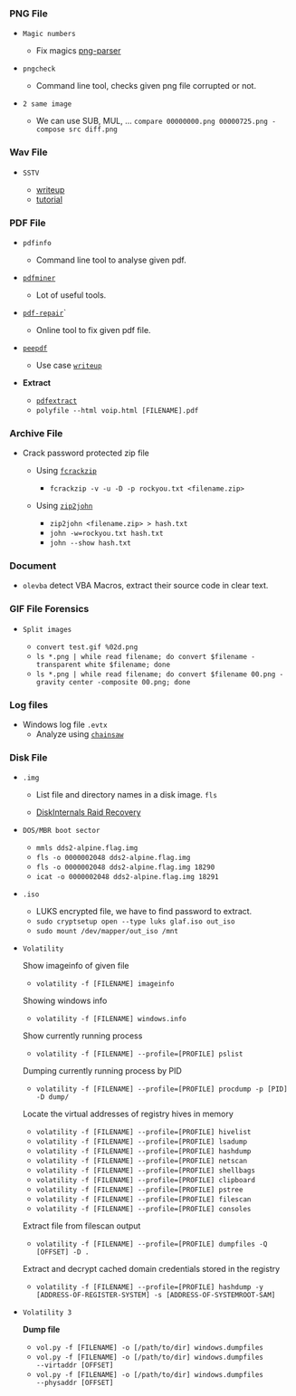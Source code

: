 ### PNG File

  - `Magic numbers`

    - Fix magics [png-parser](https://github.com/ByamB4/Capture-The-Flag/blob/master/Forensics/src/png_parser.py)

  - `pngcheck`

    - Command line tool, checks given png file corrupted or not.

  - `2 same image`

    - We can use SUB, MUL, ... `compare 00000000.png 00000725.png -compose src diff.png`


### Wav File

  - `SSTV`

    - [writeup](https://github.com/Dvd848/CTFs/blob/master/2019_picoCTF/m00nwalk.md)
    - [tutorial](https://ourcodeworld.com/articles/read/956/how-to-convert-decode-a-slow-scan-television-transmissions-sstv-audio-file-to-images-using-qsstv-in-ubuntu-18-04)
  
### PDF File

  - `pdfinfo`

    - Command line tool to analyse given pdf.

  - [`pdfminer`](https://github.com/euske/pdfminer)

    - Lot of useful tools.

  - [`pdf-repair`](https://www.pdf-online.com/osa/repair.aspx)`

    - Online tool to fix given pdf file.

  - [`peepdf`](https://github.com/jesparza/peepdf)

    - Use case [`writeup`](https://saransappa.wordpress.com/2020/06/08/sec-t-ctf-2019-forensics-challenge-writeup/)

  - **Extract**
    - [`pdfextract`](https://github.com/CrossRef/pdfextract)
    - `polyfile --html voip.html [FILENAME].pdf`

### Archive File

- Crack password protected zip file

  - Using [`fcrackzip`](https://www.geeksforgeeks.org/fcrackzip-tool-crack-a-zip-file-password-in-kali-linux/)
    - `fcrackzip -v -u -D -p rockyou.txt <filename.zip>`
    
  - Using [`zip2john`](https://github.com/openwall/john/blob/bleeding-jumbo/src/zip2john.c)
    - `zip2john <filename.zip> > hash.txt`
    - `john -w=rockyou.txt hash.txt`
    - `john --show hash.txt`
    
### Document

  - `olevba` detect VBA Macros, extract their source code in clear text.

### GIF File Forensics

  - `Split images`

    - `convert test.gif %02d.png`
    - `ls *.png | while read filename; do convert $filename -transparent white $filename; done`
    - `ls *.png | while read filename; do convert $filename 00.png -gravity center -composite 00.png; done`

### Log files

- Windows log file `.evtx`
  - Analyze using [`chainsaw`](https://github.com/WithSecureLabs/chainsaw)
  
### Disk File

  - `.img`
  
    - List file and directory names in a disk image. `fls`

    - [DiskInternals Raid Recovery](https://www.diskinternals.com/raid-recovery/)

- `DOS/MBR boot sector`

  - `mmls dds2-alpine.flag.img`
  - `fls -o 0000002048 dds2-alpine.flag.img` 
  - `fls -o 0000002048 dds2-alpine.flag.img 18290`
  - `icat -o 0000002048 dds2-alpine.flag.img 18291`
  
- `.iso`

  - LUKS encrypted file, we have to find password to extract.
  - `sudo cryptsetup open --type luks glaf.iso out_iso`
  - `sudo mount /dev/mapper/out_iso /mnt`

- `Volatility`

  Show imageinfo of given file 
  - `volatility -f [FILENAME] imageinfo`
  
  Showing windows info
  - `volatility -f [FILENAME] windows.info`
  
  Show currently running process
  - `volatility -f [FILENAME] --profile=[PROFILE] pslist`
  
  Dumping currently running process by PID
  - `volatility -f [FILENAME] --profile=[PROFILE] procdump -p [PID] -D dump/`
  
  Locate the virtual addresses of registry hives in memory
  - `volatility -f [FILENAME] --profile=[PROFILE] hivelist`
  - `volatility -f [FILENAME] --profile=[PROFILE] lsadump`
  - `volatility -f [FILENAME] --profile=[PROFILE] hashdump`
  - `volatility -f [FILENAME] --profile=[PROFILE] netscan`
  - `volatility -f [FILENAME] --profile=[PROFILE] shellbags`
  - `volatility -f [FILENAME] --profile=[PROFILE] clipboard`
  - `volatility -f [FILENAME] --profile=[PROFILE] pstree`
  - `volatility -f [FILENAME] --profile=[PROFILE] filescan`
  - `volatility -f [FILENAME] --profile=[PROFILE] consoles`
  
  Extract file from filescan output
  - `volatility -f [FILENAME] --profile=[PROFILE] dumpfiles -Q [OFFSET] -D .`
  
  Extract and decrypt cached domain credentials stored in the registry
  - `volatility -f [FILENAME] --profile=[PROFILE] hashdump -y [ADDRESS-OF-REGISTER-SYSTEM] -s [ADDRESS-OF-SYSTEMROOT-SAM]`

- `Volatility 3`

  **Dump file**
  - `vol.py -f [FILENAME] -o [/path/to/dir] windows.dumpfiles`
  - `vol.py -f [FILENAME] -o [/path/to/dir] windows.dumpfiles ‑‑virtaddr [OFFSET]`
  - `vol.py -f [FILENAME] -o [/path/to/dir] windows.dumpfiles ‑‑physaddr [OFFSET]`
